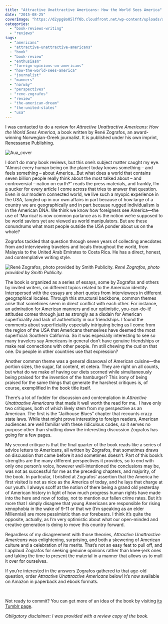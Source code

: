 ```yaml
---
title: "Attractive Unattractive Americans: How the World Sees America"
date: "2015-08-25"
coverImage: "https://d2ypg8o05lff0b.cloudfront.net/wp-content/uploads/sites/3/2015/08/Aua_cover-313x500.jpg"
categories:
  - "book-reviews-writing"
  - "reviews"
tags:
  - "americans"
  - "attractive-unattractive-americans"
  - "book"
  - "book-review"
  - "enthusiasm"
  - "foreign-opinions-on-americans"
  - "how-the-world-sees-america"
  - "journalist"
  - "manners"
  - "norway"
  - "perspectives"
  - "rene-zografos"
  - "review"
  - "the-american-dream"
  - "the-united-states"
  - "usa"
---
```


I was contacted to do a review for _Attractive Unattractive Americans: How the World Sees America_, a book written by René Zografos, an award-winning Norwegian-Greek journalist. It is published under his own imprint, Renessanse Publishing.

![Aua_cover](https://d2ypg8o05lff0b.cloudfront.net/wp-content/uploads/sites/3/2015/08/Aua_cover-313x500.jpg)

I don’t do many book reviews, but this one’s subject matter caught my eye. “Almost every human being on the planet today knows something – and feels something – about America…But what does a world that contains seven billion people really think about the most talked about – and controversial – nation on earth?” reads the press materials, and frankly, I’m a sucker for every article I come across that tries to answer that question. Even in our modern connected world, we live such a myopic experience in the USA, tangled up in our own affairs in part because of how large of a country we are geographically and in part because rugged individualism is in the American DNA. We think we know how foreigners see America—the use of ‘Murrica! is now common parlance as is the notion we’re supposed to be world saviors yet are viewed as world manipulators. But are these conundrums what most people outside the USA ponder about us on the whole?

Zografos tackled that question through seven years of collecting anecdotes from and interviewing travelers and locals throughout the world, from Malaysia to the United Arab Emirates to Costa Rica. He has a direct, honest, and contemplative writing style.

![René Zografos, photo provided by Smith Publicity.](https://d2ypg8o05lff0b.cloudfront.net/wp-content/uploads/sites/3/2015/08/head_300dpi-333x500.jpg) *René Zografos, photo provided by Smith Publicity.*

The book is organized as a series of essays, some by Zografos and others by invited writers, on different topics related to the American identity. Interspersed with the essays are short quotes from interviewees in different geographical locales. Through this structural backbone, common themes arise that sometimes seem in direct conflict with each other. For instance, an admiration for American manners and our optimistic, you-can-do-it! attitudes comes through just as strongly as a disdain for American superficiality and lack of authenticity in our friendships. I found the comments about superficiality especially intriguing being as I come from the region of the USA that Americans themselves have deemed the most superficial: Southern California. So it was especially interesting to see so many travelers say Americans in general don’t have genuine friendships or make real connections with other people. I’m still chewing the cud on that one. Do people in other countries use that expression?

<!--more-->

Another common theme was a general disavowal of American cuisine—the portion sizes, the sugar, fat content, et cetera. They are right on all counts, but what do we make of having our diets scorned while simultaneously being praised for the invention of the hamburger? This irony of being praised for the same things that generate the harshest critiques is, of course, exemplified in the book title itself.

There’s a lot of fodder for discussion and contemplation in _Attractive Unattractive Americans_ that made it well worth the read for me.  I have only two critiques, both of which likely stem from my perspective as an American. The first is the “Jailhouse Blues” chapter that recounts crazy state laws. While that might prove interesting to foreign readers, American audiences are well familiar with these ridiculous codes, so it serves no purpose other than shutting down the interesting discussion Zografos has going for a few pages.

My second critique is that the final quarter of the book reads like a series of advice letters to Americans, all written by Zografos, that sometimes draws on discussion that came before it and sometimes doesn’t. Part of this book’s strengths are the many different perspectives it provides, so to end with only one person’s voice, however well-intentioned the conclusions may be, was not as successful for me as the preceding chapters, and majority, of the book. In particular, I bristled at Zografos’ assertion that the America he first visited is not as nice as the America of today, and he lays that charge at our youth. I always scoff at the notion of there being a grand old yesterday of American history in light of how much progress human rights have made into the here and now of today, not to mention our fallen crime rates. But it’s more that I simply disagree that young Americans are responsible for rising xenophobia in the wake of 9-11 or that we (I’m speaking as an elder Millennial) are more pessimistic than our forebears. I think it’s quite the opposite, actually, as I’m very optimistic about what our open-minded and creative generation is doing to move this country forward.

Regardless of my disagreement with those theories, _Attractive Unattractive Americans_ was enlightening, surprising, and both a skewering of American culture and a celebration of its merits. That’s not an easy feat to pull off, and I applaud Zografos for seeking genuine opinions rather than knee-jerk ones and taking the time to present the material in a manner that allows us to mull it over for ourselves.

If you’re interested in the answers Zografos gathered to that age-old question, order _Attractive Unattractive Americans_ below! It’s now available on Amazon in paperback and ebook formats.

 

Not ready to commit? You can get more of an idea of the book by visiting [its Tumblr page](http://attractiveunattractiveamericans.com/).

_Obligatory disclaimer: I was provided with a review copy of the book._
